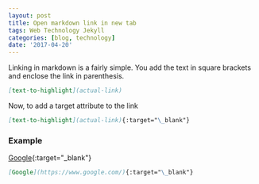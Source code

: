 ```yaml
---
layout: post
title: Open markdown link in new tab
tags: Web Technology Jekyll
categories: [blog, technology]
date: '2017-04-20'
---
```


Linking in markdown is a fairly simple. You add the text in square brackets and enclose the link in parenthesis.

```markdown
[text-to-highlight](actual-link)
```

Now, to add a target attribute to the link

```markdown
[text-to-highlight](actual-link){:target="\_blank"}
```

### Example

[Google](https://www.google.com/){:target="\_blank"}

```markdown
[Google](https://www.google.com/){:target="\_blank"}
```
